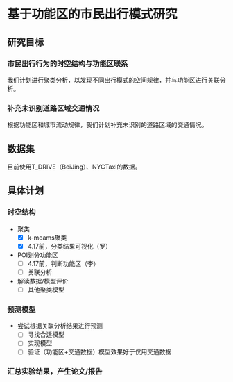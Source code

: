 # 基于功能区的市民出行模式研究
## 研究目标
### 市民出行行为的时空结构与功能区联系
我们计划进行聚类分析，以发现不同出行模式的空间规律，并与功能区进行关联分析。
### 补充未识别道路区域交通情况
根据功能区和城市流动规律，我们计划补充未识别的道路区域的交通情况。
## 数据集
目前使用T_DRIVE（BeiJing）、NYCTaxi的数据。
## 具体计划
### 时空结构
* 聚类
  - [X] k-meams聚类
  - [X] 4.17前，分类结果可视化（罗）
* POI划分功能区
  - [ ] 4.17前，判断功能区（李）
  - [ ] 关联分析
* 解读数据/模型评价
  - [ ] 其他聚类模型
### 预测模型
* 尝试根据关联分析结果进行预测
  - [ ] 寻找合适模型
  - [ ] 实现模型
  - [ ] 验证（功能区+交通数据）模型效果好于仅用交通数据
### 汇总实验结果，产生论文/报告
